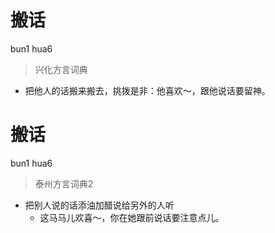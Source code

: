 # 搬话
bun1 hua6
> 兴化方言词典
- 把他人的话搬来搬去，挑拨是非：他喜欢～，跟他说话要留神。

# 搬话
bun1 hua6
> 泰州方言词典2
- 把别人说的话添油加醋说给另外的人听
  - 这马马儿欢喜～，你在她跟前说话要注意点儿。
